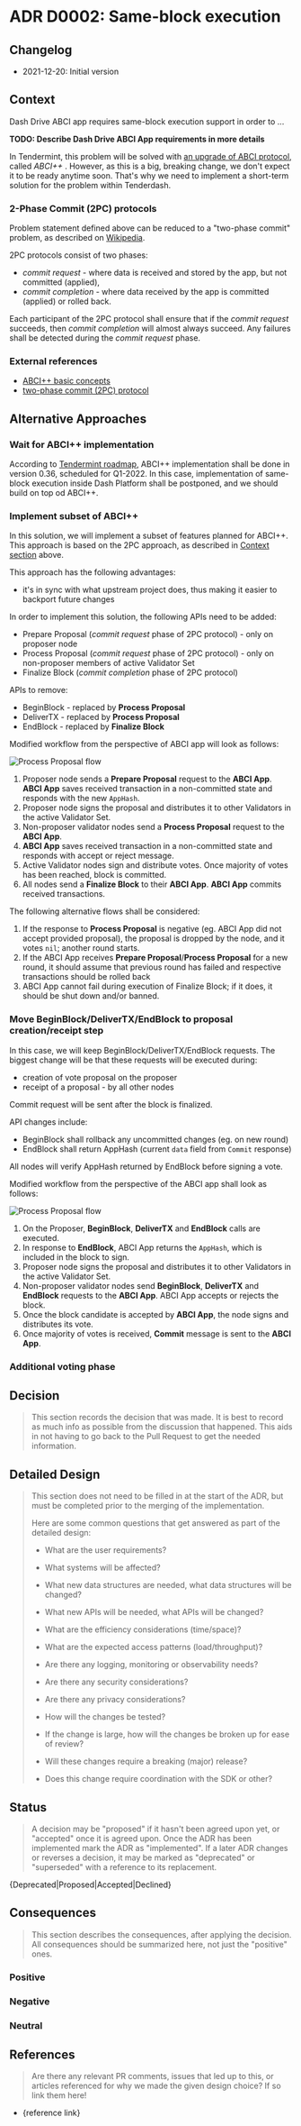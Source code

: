 # ADR D0002: Same-block execution

## Changelog

- 2021-12-20: Initial version

## Context

Dash Drive ABCI app requires same-block execution support in order to ... 

**TODO: Describe Dash Drive ABCI App requirements in more details**

In Tendermint, this problem will be solved with [an upgrade of ABCI protocol](https://github.com/tendermint/spec/blob/0d81bfbfe3cb8c86dded06e98303685e3de702c5/spec/abci++/abci++_basic_concepts_002_draft.md), called *ABCI++* . However, as this is a big, breaking change, we don't expect it to be ready anytime soon. That's why we need to implement a short-term solution for the problem within Tenderdash.

### 2-Phase Commit (2PC) protocols

Problem statement defined above can be reduced to a "two-phase commit" problem, as described on [Wikipedia](https://en.wikipedia.org/wiki/Two-phase_commit_protocol).

2PC protocols consist of two phases:

- *commit request* - where data is received and stored by the app, but not committed (applied),
- *commit completion* - where data received by the app is committed (applied) or rolled back.

Each participant of the 2PC protocol shall ensure that if the *commit request* succeeds, then *commit completion* will almost always succeed. Any failures shall be detected during the *commit request* phase.

### External references

- [ABCI++ basic concepts](https://github.com/tendermint/spec/blob/0d81bfbfe3cb8c86dded06e98303685e3de702c5/spec/abci++/abci++_basic_concepts_002_draft.md)
- [two-phase commit (2PC) protocol](https://en.wikipedia.org/wiki/Two-phase_commit_protocol)

## Alternative Approaches

### Wait for ABCI++ implementation

According to [Tendermint roadmap](https://github.com/tendermint/tendermint/blob/master/docs/roadmap/roadmap.md), ABCI++ implementation shall be done in version 0.36, scheduled for Q1-2022. In this case, implementation of same-block execution inside Dash Platform shall be postponed, and we should build on top od ABCI++.

### Implement subset of ABCI++

In this solution, we will implement a subset of features planned for ABCI++. This approach is based on the 2PC approach, as described in [Context section](#2-phase-commit-2pc-protocols) above.

This approach has the following advantages:

- it's in sync with what upstream project does, thus making it easier to backport future changes

In order to implement this solution, the following APIs need to be added:

- Prepare Proposal (*commit request* phase of 2PC protocol) - only on proposer node
- Process Proposal (*commit request* phase of 2PC protocol) - only on non-proposer members of active Validator Set
- Finalize Block (*commit completion* phase of 2PC protocol)


APIs to remove:

- BeginBlock - replaced by **Process Proposal**
- DeliverTX - replaced by **Process Proposal**
- EndBlock - replaced by **Finalize Block**

Modified workflow from the perspective of ABCI app will look as follows:

![Process Proposal flow](img/adr-d0002-limited-abci-plus-plus.png "Proposal flow")

1. Proposer node sends a **Prepare Proposal** request to the **ABCI App**. **ABCI App** saves received transaction in a non-committed state and responds with the new `AppHash`.
2. Proposer node signs the proposal and distributes it to other Validators in the active Validator Set.
3. Non-proposer validator nodes send a **Process Proposal** request to the **ABCI App**. 
4. **ABCI App** saves received transaction in a non-committed state and responds with accept or reject message.
5. Active Validator nodes sign and distribute votes. Once majority of votes has been reached, block is committed.
6. All nodes send a **Finalize Block** to their **ABCI App**. **ABCI App** commits received transactions.

The following alternative flows shall be considered:

1. If the response to **Process Proposal** is negative (eg. ABCI App did not accept provided proposal), the proposal is dropped by the node, and it votes `nil`; another round starts.
2. If the ABCI App receives **Prepare Proposal**/**Process Proposal** for a new round, it should assume that previous round has failed and respective transactions should be rolled back
3. ABCI App cannot fail during execution of Finalize Block; if it does, it should be shut down and/or banned.

### Move BeginBlock/DeliverTX/EndBlock to proposal creation/receipt step

In this case, we will keep BeginBlock/DeliverTX/EndBlock requests. The biggest change will be that these requests will be executed during:

- creation of vote proposal on the proposer
- receipt of a proposal - by all other nodes

Commit request will be sent after the block is finalized.

API changes include:

- BeginBlock shall rollback any uncommitted changes (eg. on new round)
- EndBlock shall return AppHash (current `data` field from `Commit` response)

All nodes will verify AppHash returned by EndBlock before signing a vote.

Modified workflow from the perspective of the ABCI app shall look as follows:

![Process Proposal flow](img/adr-d0002-move-beginblock.png "Proposal flow")

1. On the Proposer, **BeginBlock**, **DeliverTX** and **EndBlock** calls are executed.
2. In response to **EndBlock**, ABCI App returns the `AppHash`, which is included in the block to sign.
3. Proposer node signs the proposal and distributes it to other Validators in the active Validator Set.
4. Non-proposer validator nodes send  **BeginBlock**, **DeliverTX** and **EndBlock** requests to the **ABCI App**. ABCI App accepts or rejects the block.
5. Once the block candidate is accepted by **ABCI App**,  the node signs and distributes its vote.
6. Once majority of votes is received, **Commit** message is sent to the **ABCI App**.

### Additional voting phase

## Decision

> This section records the decision that was made.
> It is best to record as much info as possible from the discussion that happened. This aids in not having to go back to the Pull Request to get the needed information.

## Detailed Design

> This section does not need to be filled in at the start of the ADR, but must be completed prior to the merging of the implementation.
>
> Here are some common questions that get answered as part of the detailed design:
>
> - What are the user requirements?
>
> - What systems will be affected?
>
> - What new data structures are needed, what data structures will be changed?
>
> - What new APIs will be needed, what APIs will be changed?
>
> - What are the efficiency considerations (time/space)?
>
> - What are the expected access patterns (load/throughput)?
>
> - Are there any logging, monitoring or observability needs?
>
> - Are there any security considerations?
>
> - Are there any privacy considerations?
>
> - How will the changes be tested?
>
> - If the change is large, how will the changes be broken up for ease of review?
>
> - Will these changes require a breaking (major) release?
>
> - Does this change require coordination with the SDK or other?

## Status

> A decision may be "proposed" if it hasn't been agreed upon yet, or "accepted" once it is agreed upon. Once the ADR has been implemented mark the ADR as "implemented". If a later ADR changes or reverses a decision, it may be marked as "deprecated" or "superseded" with a reference to its replacement.

{Deprecated|Proposed|Accepted|Declined}

## Consequences

> This section describes the consequences, after applying the decision. All consequences should be summarized here, not just the "positive" ones.

### Positive

### Negative

### Neutral

## References

> Are there any relevant PR comments, issues that led up to this, or articles referenced for why we made the given design choice? If so link them here!

- {reference link}
